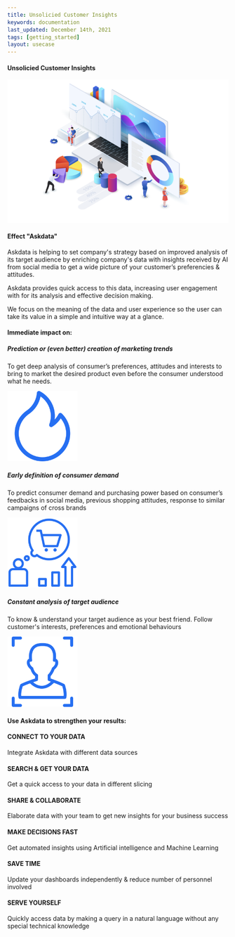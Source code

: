 ```yaml
---
title: Unsolicied Customer Insights
keywords: documentation
last_updated: December 14th, 2021
tags: [getting_started]
layout: usecase
---
```


#### Unsolicied Customer Insights

<img src="/media/use-cases/icons/dashboards.png" class="image-doc p-3">

#### Effect "Askdata"

Askdata is helping to set company's strategy based on improved analysis of its target audience by enriching company's data with insights received by AI from social media to get a wide picture of your customer’s preferencies & attitudes.

Askdata provides quick access to this data, increasing user engagement with for its analysis and effective decision making.

We focus on the meaning of the data and user experience so the user can take its value in a simple and intuitive way at a glance.

#### Immediate impact on:

<div class="row">
  <div class="col-sm-4">
    <div class="card">
      <div class="card-body text-center">
        <h5 class="card-title">Prediction or (even better) creation of marketing trends</h5>
        <p class="card-text">To get deep analysis of consumer’s preferences, attitudes and interests to bring to market the desired product even before the consumer understood what he needs.</p>
         <img src="/media/use-cases/icons/customer_insights_1.png" class="card-img" alt="Sales Accuracy" style="max-width:160px">
      </div>
    </div>
  </div>
  <div class="col-sm-4">
    <div class="card">
      <div class="card-body text-center">
        <h5 class="card-title">Early definition of consumer demand</h5>
        <p class="card-text">To predict consumer demand and purchasing power based on consumer’s feedbacks in social media, previous shopping attitudes, response to similar campaigns of cross brands</p>
        <img src="/media/use-cases/icons/customer_insights_2.png" class="card-img" alt="Sales Accuracy" style="max-width:160px">
      </div>
    </div>
  </div>
    <div class="col-sm-4">
    <div class="card">
      <div class="card-body text-center">
        <h5 class="card-title">Constant analysis of target audience</h5>
        <p class="card-text">To know & understand your target audience as your best friend. Follow customer's interests, preferences and emotional behaviours</p>
        <img src="/media/use-cases/icons/customer_insights_3.png" class="card-img" alt="Sales Accuracy" style="max-width:160px">
      </div>
    </div>
  </div>
</div>

#### Use Askdata to strengthen your results:

#### CONNECT TO YOUR DATA

Integrate Askdata with different data sources 

#### SEARCH & GET YOUR DATA

Get a quick access to your data in different slicing 

#### SHARE & COLLABORATE

Elaborate data with your team to get new insights for your business success 

#### MAKE DECISIONS FAST

Get automated insights using Artificial intelligence and Machine Learning

#### SAVE TIME

Update your dashboards independently & reduce number of personnel involved 

#### SERVE YOURSELF

Quickly access data by making a query in a natural language without any special technical knowledge 
